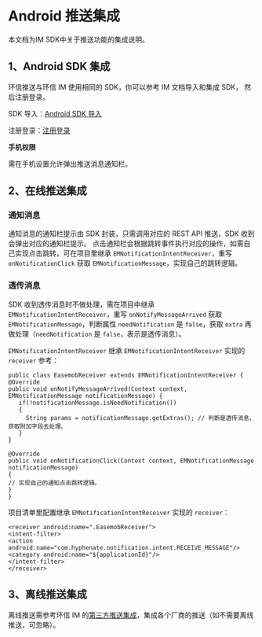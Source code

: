 # Android 推送集成

本文档为IM SDK中关于推送功能的集成说明。

## 1、Android SDK 集成

环信推送与环信 IM 使用相同的 SDK，你可以参考 IM 文档导入和集成 SDK， 然后注册登录。

SDK 导入：[Android SDK 导入](/document/v2/android/quickstart.html#_2-集成-sdk)

注册登录：[注册登录](/document/v2/android/overview.html#注册用户)

**手机权限**

需在手机设置允许弹出推送消息通知栏。

## 2、在线推送集成

### 通知消息

通知消息的通知栏提示由 SDK 封装，只需调用对应的 REST API 推送，SDK 收到会弹出对应的通知栏提示。 点击通知栏会根据跳转事件执行对应的操作，如需自己实现点击跳转，可在项目里继承 `EMNotificationIntentReceiver`，重写 `onNotificationClick` 获取 `EMNotificationMessage`，实现自己的跳转逻辑。

### 透传消息

SDK 收到透传消息时不做处理，需在项目中继承 `EMNotificationIntentReceiver`，重写 `onNotifyMessageArrived` 获取 `EMNotificationMessage`，判断属性 `needNotification` 是 `false`，获取 `extra` 再做处理（`needNotification` 是 `false`，表示是透传消息）。

`EMNotificationIntentReceiver` 继承 `EMNotificationIntentReceiver` 实现的 `receiver` 参考：

```
public class EasemobReceiver extends EMNotificationIntentReceiver {
@Override
public void onNotifyMessageArrived(Context context, EMNotificationMessage notificationMessage) {
   if(!notificationMessage.isNeedNotification())
   { 
     String params = notificationMessage.getExtras(); // 判断是透传消息，获取附加字段去处理。 
   }
}

@Override
public void onNotificationClick(Context context, EMNotificationMessage notificationMessage)
{ 
// 实现自己的通知点击跳转逻辑。 
}
}
```

项目清单里配置继承 `EMNotificationIntentReceiver` 实现的 `receiver`：

```
<receiver android:name=".EasemobReceiver">
<intent-filter>
<action android:name="com.hyphenate.notification.intent.RECEIVE_MESSAGE"/>
<category android:name="${applicationId}"/>
</intent-filter>
</receiver>
```

## 3、离线推送集成

离线推送需参考环信 IM 的[第三方推送集成](/document/v2/android/push.html)，集成各个厂商的推送（如不需要离线推送，可忽略）。